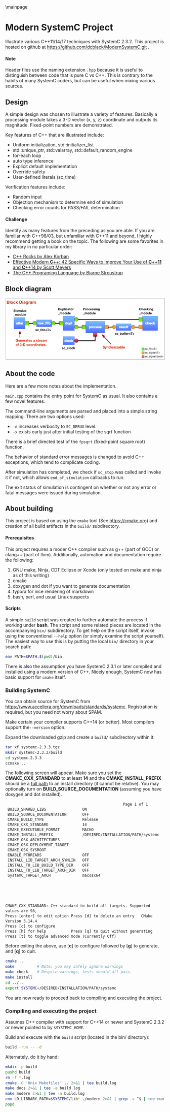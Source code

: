 <!-- @file README.md -->
<!-- For doxygen --> \mainpage
# Modern SystemC Project

Illustrate various C++11/14/17 techniques with SystemC 2.3.2. This project is hosted on github at https://github.com/dcblack/ModernSystemC.git .

#### Note

Header files use the naming extension `.hpp` because it is useful to distinguish between code that is pure C vs C++. This is contrary to the habits
of many SystemC coders, but can be useful when mixing various sources.

## Design

A simple design was chosen to illustrate a variety of features. Basically
a processing module takes a 3-D vector (x, y, z) coordinate and outputs its
magnitude. Fixed-point numbers are demonstrated.

Key features of C++ that are illustrated include:

- Uniform initialization, std::initializer_list
- std::unique_ptr, std::valarray, std::default_random_engine
- for-each loop
- auto type inference
- Explicit default implementation
- Override safety
- User-defined literals (sc_time)

Verification features include:

- Random input
- Objection mechanism to determine end of simulation
- Checking error counts for PASS/FAIL determination

#### Challenge

Identify as many features from the preceding as you are able. If you are familiar with C++98/03, but unfamiliar with C++11 and beyond, I highly recommend getting a book on the topic. The following are some favorites in my library in no particular order:

- [C++ Rocks by Alex Korban](https://cpprocks.com)
- [Effective Modern **C**++: 42 Specific Ways to Improve Your Use of **C**++**11** and **C**++14 by Scott Meyers](https://www.amazon.com/gp/product/B00PGCMGDQ/ref=ppx_yo_dt_b_search_asin_title?ie=UTF8&psc=1)
- [The C++ Programing Language by Bjarne Stroustrup](https://read.amazon.com/kp/embed?asin=B00DUW4BMS&preview=newtab&linkCode=kpe&ref_=cm_sw_r_kb_dp_wKg7CbZR8QJNX)

## Block diagram

![Block_Diagram](Block_Diagram.jpg)

## About the code

Here are a few more notes about the implementation.

`main.cpp` contains the entry point for SystemC as usual. It also
contains a few novel features.

The command-line arguments are parsed and placed into a simple string
mapping. There are two options used:

- `-d` increases verbosity to `SC_DEBUG` level.
- `-x` exists early just after initial testing of the sqrt function

There is a brief directed test of the `fpsqrt` (fixed-point square root)
function.

The behavior of standard error messages is changed to avoid C++ exceptions,
which tend to complicate coding.

After simulation has completed, we check if `sc_stop` was called and invoke
it if not, which allows `end_of_simulation` callbacks to run.

The exit status of simulation is contingent on whether or not any error or
fatal messages were issued during simulation.

## About building

This project is based on using the `cmake` tool (See <https://cmake.org>)
and creation of all build artifacts in the `build/` subdirectory.

#### Prerequisites

This project requires a moder C++ compiler such as g++ (part of GCC) or clang++ (part of llvm). Additionally, automation and documentation require the following:

1. GNU make, Ninja, CDT Eclipse or Xcode (only tested on make and ninja as of this writing)
2. cmake
3. doxygen and dot if you want to generate documentation
4. typora for nice rendering of markdown
5. bash, perl, and usual Linux suspects

#### Scripts

A simple `build` script was created to further automate the process if working under
**bash**. The script and some related pieces are located in the accompanying `bin/`
subdirectory. To get help on the script itself, invoke using the conventional `--help`
option (or simply examine the script yourself). The easiest way to use this is by
putting the local `bin/` directory in your search path:

```bash
env PATH=$PATH:$(pwd)/bin
```

There is also the assumption you have SystemC 2.3.1 or later compiled and installed
using a modern version of C++. Nicely enough, SystemC now has basic support for `cmake`
itself.



### Building SystemC

You can obtain source for SystemC from <https://www.accellera.org/downloads/standards/systemc>. Registration is required, but you need not worry about SPAM.

Make certain your compiler supports C++14 (or better). Most compilers support the`--version` option.

Expand the downloaded gzip and create a `build/` subdirectory within it:

```bash
tar xf systemc-2.3.3.tgz
mkdir systemc-2.3.3/build
cd systemc-2.3.3
ccmake ..
```
The following screen will appear. Make sure you set the **CMAKE_CXX_STANDARD** to at least **14** and the **CMAKE_INSTALL_PREFIX** should be a <u>full path</u> to an install directory (it cannot be relative). You may optionally turn on **BUILD_SOURCE_DOCUMENTATION** (assuming you have doxygen and dot installed).
```
                                                    Page 1 of 1
 BUILD_SHARED_LIBS                ON
 BUILD_SOURCE_DOCUMENTATION       OFF
 CMAKE_BUILD_TYPE                 Release
 CMAKE_CXX_STANDARD               14
 CMAKE_EXECUTABLE_FORMAT          MACHO
 CMAKE_INSTALL_PREFIX             /DESIRED/INSTALLATION/PATH/systemc
 CMAKE_OSX_ARCHITECTURES
 CMAKE_OSX_DEPLOYMENT_TARGET
 CMAKE_OSX_SYSROOT
 ENABLE_PTHREADS                  OFF
 INSTALL_LIB_TARGET_ARCH_SYMLIN   OFF
 INSTALL_TO_LIB_BUILD_TYPE_DIR    OFF
 INSTALL_TO_LIB_TARGET_ARCH_DIR   OFF
 SystemC_TARGET_ARCH              macosx64





CMAKE_CXX_STANDARD: C++ standard to build all targets. Supported values are 98,
Press [enter] to edit option Press [d] to delete an entry   CMake Version 3.14.4
Press [c] to configure
Press [h] for help           Press [q] to quit without generating
Press [t] to toggle advanced mode (Currently Off)
```

Before exiting the above, use [**c**] to configure followed by [**g**] to generate, and [**q**] to quit.

```bash
cmake ..
make          # Note: you may safely ignore warnings
make check    # Despite warnings, tests should all pass.
make install
cd ../..
export SYSTEMC=/DESIRED/INSTALLATION/PATH/systemc
```

You are now ready to proceed back to compiling and executing the project.

### Compiling and executing the project

Assumes C++ compiler with support for C++14 or newer and SystemC
2.3.2 or newer pointed to by `$SYSTEMC_HOME`.

Build and execute with the `build` script (located in the bin/ directory):

```sh
build -run -- -d
```

Alternately, do it by hand:

```sh
mkdir -p build
pushd build
rm -f *.log
cmake -G 'Unix Makefiles' .. 2>&1 | tee build.log
make docs 2>&1 | tee -a build.log
make modern 2>&1 | tee -a build.log
env LD_LIBRARY_PATH=$SYSTEMC/lib* ./modern 2>&1 | grep -v ^$ | tee run.log
popd
```

<!--///* The end *///-->
